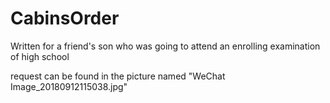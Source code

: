 ﻿# CabinsOrder
Written for a friend's son who was going to attend an enrolling examination of high school

request can be found in the picture named "WeChat Image_20180912115038.jpg"
